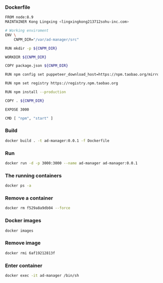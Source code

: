 ### Dockerfile 

```sh
FROM node:8.9
MAINTAINER Kong Lingxing <lingxingkong213712sohu-inc.com>

# Working enviroment
ENV \
    CNPM_DIR="/var/ad-manager/src"

RUN mkdir -p ${CNPM_DIR}

WORKDIR ${CNPM_DIR}

COPY package.json ${CNPM_DIR}

RUN npm config set puppeteer_download_host=https://npm.taobao.org/mirrors

RUN npm set registry https://registry.npm.taobao.org

RUN npm install --production

COPY . ${CNPM_DIR}

EXPOSE 3000

CMD [ "npm", "start" ]

```

### Build

```sh
docker build . -t ad-manager:0.0.1 -f Dockerfile
```

### Run

```sh
docker run -d -p 3000:3000 --name ad-manager ad-manager:0.0.1
```

### The running containers

```sh
docker ps -a
```

### Remove a container

```sh
docker rm f529a8a9db04 --force
```

### Docker images

```sh
docker images
```

### Remove image

```sh
docker rmi 6af19212813f
```

### Enter container

```sh
docker exec -it ad-manager /bin/sh
```